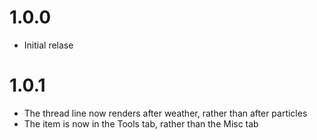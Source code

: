 # 1.0.0

- Initial relase

# 1.0.1

- The thread line now renders after weather, rather than after particles
- The item is now in the Tools tab, rather than the Misc tab